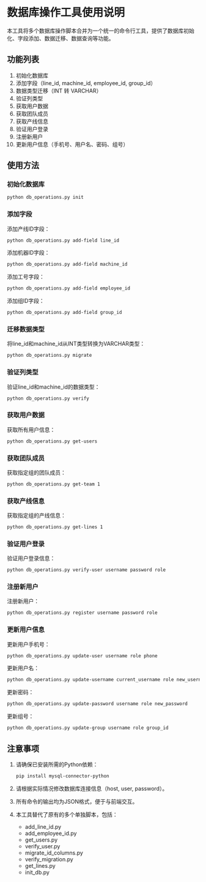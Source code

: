 # 数据库操作工具使用说明

本工具将多个数据库操作脚本合并为一个统一的命令行工具，提供了数据库初始化、字段添加、数据迁移、数据查询等功能。

## 功能列表

1. 初始化数据库
2. 添加字段（line_id, machine_id, employee_id, group_id）
3. 数据类型迁移（INT 转 VARCHAR）
4. 验证列类型
5. 获取用户数据
6. 获取团队成员
7. 获取产线信息
8. 验证用户登录
9. 注册新用户
10. 更新用户信息（手机号、用户名、密码、组号）

## 使用方法

### 初始化数据库

```bash
python db_operations.py init
```

### 添加字段

添加产线ID字段：
```bash
python db_operations.py add-field line_id
```

添加机器ID字段：
```bash
python db_operations.py add-field machine_id
```

添加工号字段：
```bash
python db_operations.py add-field employee_id
```

添加组ID字段：
```bash
python db_operations.py add-field group_id
```

### 迁移数据类型

将line_id和machine_id从INT类型转换为VARCHAR类型：
```bash
python db_operations.py migrate
```

### 验证列类型

验证line_id和machine_id的数据类型：
```bash
python db_operations.py verify
```

### 获取用户数据

获取所有用户信息：
```bash
python db_operations.py get-users
```

### 获取团队成员

获取指定组的团队成员：
```bash
python db_operations.py get-team 1
```

### 获取产线信息

获取指定组的产线信息：
```bash
python db_operations.py get-lines 1
```

### 验证用户登录

验证用户登录信息：
```bash
python db_operations.py verify-user username password role
```

### 注册新用户

注册新用户：
```bash
python db_operations.py register username password role
```

### 更新用户信息

更新用户手机号：
```bash
python db_operations.py update-user username role phone
```

更新用户名：
```bash
python db_operations.py update-username current_username role new_username
```

更新密码：
```bash
python db_operations.py update-password username role new_password
```

更新组号：
```bash
python db_operations.py update-group username role group_id
```

## 注意事项

1. 请确保已安装所需的Python依赖：
   ```bash
   pip install mysql-connector-python
   ```

2. 请根据实际情况修改数据库连接信息（host, user, password）。

3. 所有命令的输出均为JSON格式，便于与前端交互。

4. 本工具替代了原有的多个单独脚本，包括：
   - add_line_id.py
   - add_employee_id.py
   - get_users.py
   - verify_user.py
   - migrate_id_columns.py
   - verify_migration.py
   - get_lines.py
   - init_db.py
